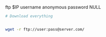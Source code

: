 ftp $IP username anonymous password NULL



```bash
# Download everything


wget -r ftp://user:pass@server.com/
```